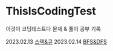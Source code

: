 # ThisIsCodingTest
이것이 코딩테스트다 문제 &amp; 풀이 공부 기록

2023.02.13 [스택&큐](https://github.com/choidahye99/ThisIsCodingTest/tree/main/230213#readme)
2023.02.14 [BFS&DFS](https://github.com/choidahye99/ThisIsCodingTest/blob/main/230214/README.md)
